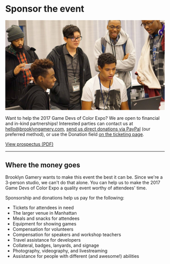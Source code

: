 # Sponsor the event

![](/assets/images/photos/2016/13.jpg)

Want to help the 2017 Game Devs of Color Expo? We are open to financial and in-kind partnerships! Interested parties can contact us at hello@brooklyngamery.com, [send us direct donations via PayPal](http://paypal.me/BrooklynGamery) (our preferred method), or use the Donation field [on the ticketing page](/tickets).

<a href="ttp://tinyurl.com/sponsorgdocexpo2017" class="btn">View prospectus (PDF)</a>

----

## Where the money goes

Brooklyn Gamery wants to make this event the best it can be. Since we're a 3-person studio, we can't do that alone. You can help us to make the 2017 Game Devs of Color Expo a quality event worthy of attendees' time.

Sponsorship and donations help us pay for the following:

- Tickets for attendees in need
- The larger venue in Manhattan
- Meals and snacks for attendees
- Equipment for showing games
- Compensation for volunteers
- Compensation for speakers and workshop teachers
- Travel assistance for developers
- Collateral, badges, lanyards, and signage
- Photography, videography, and livestreaming
- Assistance for people with different (and awesome!) abilities